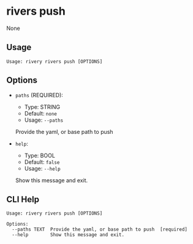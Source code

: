 
# rivers push

None

## Usage

```
Usage: rivery rivers push [OPTIONS]
```

## Options
* `paths` (REQUIRED): 
  * Type: STRING 
  * Default: `none`
  * Usage: `--paths`

  Provide the yaml, or base path to push


* `help`: 
  * Type: BOOL 
  * Default: `false`
  * Usage: `--help`

  Show this message and exit.



## CLI Help

```
Usage: rivery rivers push [OPTIONS]

Options:
  --paths TEXT  Provide the yaml, or base path to push  [required]
  --help        Show this message and exit.
```

